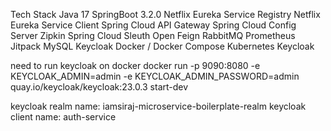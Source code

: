 Tech Stack
Java 17
SpringBoot 3.2.0
Netflix Eureka Service Registry
Netflix Eureka Service Client
Spring Cloud API Gateway
Spring Cloud Config Server
Zipkin
Spring Cloud Sleuth
Open Feign
RabbitMQ
Prometheus
Jitpack
MySQL
Keycloak
Docker / Docker Compose
Kubernetes
Keycloak

need to run keycloak on docker
docker run -p 9090:8080 -e KEYCLOAK_ADMIN=admin -e KEYCLOAK_ADMIN_PASSWORD=admin quay.io/keycloak/keycloak:23.0.3 start-dev

keycloak realm name: iamsiraj-microservice-boilerplate-realm
keycloak client name: auth-service
